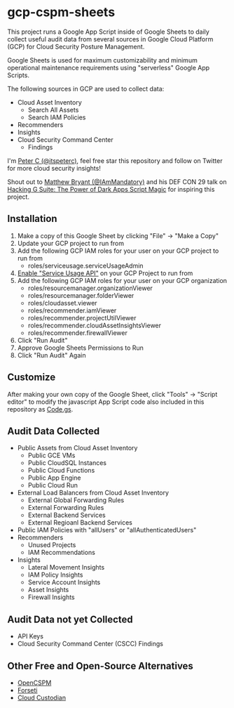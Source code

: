 gcp-cspm-sheets
====

This project runs a Google App Script inside of Google Sheets to daily collect useful audit
data from several sources in Google Cloud Platform (GCP) for Cloud Security Posture Management.

Google Sheets is used for maximum customizability and minimum operational maintenance requirements
using "serverless" Google App Scripts.

The following sources in GCP are used to collect data:
* Cloud Asset Inventory
    * Search All Assets
    * Search IAM Policies
* Recommenders
* Insights
* Cloud Security Command Center
    * Findings

I'm [Peter C (@itspeterc)](https://twitter.com/itspeterc), feel free star this repository and follow on Twitter for more cloud security insights!

Shout out to [Matthew Bryant (@IAmMandatory)](https://twitter.com/IAmMandatory) and his DEF CON 29 talk on
[Hacking G Suite: The Power of Dark Apps Script Magic](https://www.youtube.com/watch?v=6AsVUS79gLw) for inspiring this project.

## Installation
1. Make a copy of this Google Sheet by clicking "File" -> "Make a Copy"
2. Update your GCP project to run from
3. Add the following GCP IAM roles for your user on your GCP project to run from
    * roles/serviceusage.serviceUsageAdmin
4. [Enable "Service Usage API"](https://console.cloud.google.com/apis/api/serviceusage.googleapis.com/overview) on your GCP Project to run from
5. Add the following GCP IAM roles for your user on your GCP organization
    * roles/resourcemanager.organizationViewer
    * roles/resourcemanager.folderViewer
    * roles/cloudasset.viewer
    * roles/recommender.iamViewer
    * roles/recommender.projectUtilViewer
    * roles/recommender.cloudAssetInsightsViewer
    * roles/recommender.firewallViewer
6. Click "Run Audit"
7. Approve Google Sheets Permissions to Run
8. Click "Run Audit" Again

## Customize
After making your own copy of the Google Sheet, click "Tools" -> "Script editor" to modify
the javascript App Script code also included in this repository as [Code.gs](Code.gs).

## Audit Data Collected
* Public Assets from Cloud Asset Inventory
    * Public GCE VMs
    * Public CloudSQL Instances
    * Public Cloud Functions
    * Public App Engine
    * Public Cloud Run
* External Load Balancers from Cloud Asset Inventory
    * External Global Forwarding Rules
    * External Forwarding Rules
    * External Backend Services
    * External Regioanl Backend Services
* Public IAM Policies with "allUsers" or "allAuthenticatedUsers"
* Recommenders
    * Unused Projects
    * IAM Recommendations
* Insights
    * Lateral Movement Insights
    * IAM Policy Insights
    * Service Account Insights
    * Asset Insights
    * Firewall Insights


## Audit Data not yet Collected
* API Keys
* Cloud Security Command Center (CSCC) Findings

## Other Free and Open-Source Alternatives
* [OpenCSPM](https://github.com/OpenCSPM/opencspm)
* [Forseti](https://forsetisecurity.org)
* [Cloud Custodian](https://cloudcustodian.io)

